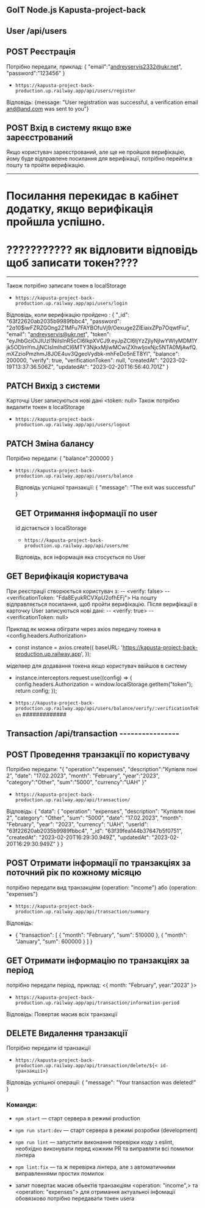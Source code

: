 ## GoIT Node.js Kapusta-project-back

## User /api/users

## POST Реєстрація

Потрібно передати, приклад: { "email":"andreyservis2332@ukr.net",
"password":"123456" }

- `https://kapusta-project-back-production.up.railway.app/api/users/register`

Відповідь: {message: "User registration was successful, a verification email
and@and.com was sent to you"}

## POST Вхід в систему якщо вже зареєстрований

Якщо користувач зареєстрований, але ще не пройшов верифікацію, йому буде
відправлене посилання для верифікації, потрібно перейти в пошту та пройти
верифікацію.

---

# Посилання перекидає в кабінет додатку, якщо верифікація пройшла успішно.

# ??????????? як відловити відповідь щоб записати токен????

---

Також потрібно записати токен в localStorage

- `https://kapusta-project-back-production.up.railway.app/api/users/login`

Відповідь, коли верифікацію пройдено : { "\_id": "63f22620ab2035b9989fbbc4",
"password": "$2a$10$iwFZRZGOng2Z1MFu7FAYBOfuVj9/Oexuge2ZlEiaixZPp7OqwtFiu",
"email": "andreyservis@ukr.net", "token":
"eyJhbGciOiJIUzI1NiIsInR5cCI6IkpXVCJ9.eyJpZCI6IjYzZjIyNjIwYWIyMDM1Yjk5ODlmYmJjNCIsImlhdCI6MTY3NjkxMjIwMCwiZXhwIjoxNjc5NTA0MjAwfQ.mXZzioPmzhmJ8JOE4uv3QgeoVydbk-mhFeDo5nET8YI",
"balance": 200000, "verify": true, "verificationToken": null, "createdAt":
"2023-02-19T13:37:36.506Z", "updatedAt": "2023-02-20T16:56:40.701Z" }

## PATCH Вихід з системи

Карточці User записуються нові дані <token: null> Також потрібно видалити токен
в localStorage

- `https://kapusta-project-back-production.up.railway.app/api/users/logout`

## PATCH Зміна балансу

Потрібно передати: { "balance":200000 }

- `https://kapusta-project-back-production.up.railway.app/api/users/balance`

  Відповідь успішної транзакції: { "message": "The exit was successful" }

  ## GET Отримання інформації по user

  id дістається з localStorage

  - `https://kapusta-project-back-production.up.railway.app/api/users/me`

  Відповідь, вся інформація яка стосується по User

## GET Верифікація користувача

При реєстрації створюється користувач з: -- <verify: false> --
<verificationToken: "Fda8EyukRCVXpU2ofhEFj"> На пошту відправляється посилання,
щоб пройти верифікацію. Після верифікації в карточку User записуються нові дані:
-- <verify: true> -- <verificationToken: null>

Приклад як можна обіграти через axios передачу токена в
<config.headers.Authorization>

- const instance = axios.create({ baseURL:
  'https://kapusta-project-back-production.up.railway.app', });

міделвер для додавання токена якщо користувач ввійшов в систему

- instance.interceptors.request.use((config) => { config.headers.Authorization =
  window.localStorage.getItem("token"); return config; });

- `https://kapusta-project-back-production.up.railway.app/api/users/balance/verify/:verificationToken`
  #############

## Transaction /api/transaction ----------------

## POST Проведення транзакції по користувачу

Потрібно передати: "{ "operation":"expenses", "description":"Купівля поні 2",
"date": "17.02.2023", "month": "February", "year":"2023", "category":"Other",
"sum":"5000", "currency":"UAH" }"

- `https://kapusta-project-back-production.up.railway.app/api/transaction/`

Відповідь: { "data": { "operation": "expenses", "description": "Купівля поні 2",
"category": "Other", "sum": "5000", "date": "17.02.2023", "month": "February",
"year": "2023", "currency": "UAH", "userId": "63f22620ab2035b9989fbbc4", "\_id":
"63f39fea144b37647b5f0751", "createdAt": "2023-02-20T16:29:30.949Z",
"updatedAt": "2023-02-20T16:29:30.949Z" } }

## POST Отримати інформації по транзакціях за поточний рік по кожному місяцю

потрібно передати вид транзакціям {operation: "income"} або {operation:
"expenses"}

- `https://kapusta-project-back-production.up.railway.app/api/transaction/summary`

Відповідь:

- { "transaction": [ { "month": "February", "sum": 510000 }, { "month":
  "January", "sum": 600000 } ] }

## GET Отримати інформацію по транзакціях за період

потрібно передати період, приклад: <{ month: "February", year:"2023" }>

- `https://kapusta-project-back-production.up.railway.app/api/transaction/information-period`

Відповідь: Повертає масив всіх транзакції

## DELETE Видалення транзакції

Потрібно передати id транзакції

- `https://kapusta-project-back-production.up.railway.app/api/transaction/delete/${< id-транзакції>}`

Відповідь успішної операції: { "message": "Your transaction was deleted!" }

### Команди:

- `npm start` &mdash; старт сервера в режимі production
- `npm run start:dev` &mdash; старт сервера в режимі розробки (development)
- `npm run lint` &mdash; запустити виконання перевірки коду з eslint, необхідно
  виконувати перед кожним PR та виправляти всі помилки лінтера
- `npm lint:fix` &mdash; та ж перевірка лінтера, але з автоматичними
  виправленнями простих помилок

- запит повертає масив обьектів транзакціям <operation: "income",> та
  <operation: "expenses"> для отримання актуальної інфомації обовязково потрібно
  передавати токен usera
